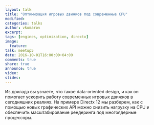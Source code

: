 ```yaml
---
layout: talk
title: "Оптимизация игровых движков под современные CPU"
modified:
categories: talks
author: vkomarov
excerpt:
tags: [engines, optimization, directx]
image:
  feature:
talk: meetup5
date: 2016-10-01T16:00:00+04:00
comments: true
share: true
announce: true
video:
slides: 
---
```


Из доклада вы узнаете, что такое data-oriented design, и как он помогает ускорить работу
современных игровых движков в сегодняшних реалиях.
На примере Directx 12 мы разберем, как с помощью новых графических API можно снизить
нагрузку на CPU и обеспечить масштабирование рендеринга под многоядерные процессоры.

